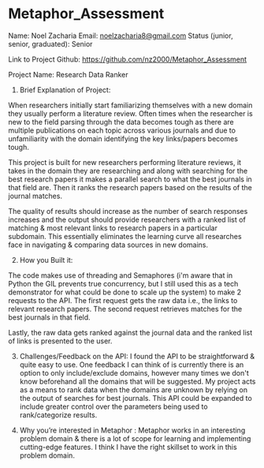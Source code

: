 # Metaphor_Assessment

Name: Noel Zacharia
Email: noelzacharia8@gmail.com
Status (junior, senior, graduated): Senior

Link to Project Github: https://github.com/nz2000/Metaphor_Assessment

Project Name: Research Data Ranker

1. Brief Explanation of Project:

When researchers initially start familiarizing themselves with a new domain they usually perform a literature review. Often times when the researcher is new to the field parsing through the data becomes tough as there are multiple publications on each topic across various journals and due to unfamiliarity with the domain identifying the key links/papers becomes tough.

This project is built for new researchers performing literature reviews, it takes in the domain they are researching and along with searching for the best research papers it makes a parallel search to what the best journals in that field are. Then it ranks the research papers based on the results of the journal matches.

The quality of results should increase as the number of search responses increases and the output should provide researchers with a ranked list of matching & most relevant links to research papers in a particular subdomain. This essentially eliminates the learning curve all researches face in navigating & comparing data sources in new domains.

2. How you Built it:

The code makes use of threading and Semaphores (i'm aware that in Python the GIL prevents true concurrency, but I still used this as a tech demonstrator for what could be done to scale up the system) to make 2 requests to the API. The first request gets the raw data i.e., the links to relevant research papers. The second request retrieves matches for the best journals in that field.

Lastly, the raw data gets ranked against the journal data and the ranked list of links is presented to the user.

3. Challenges/Feedback on the API: I found the API to be straightforward & quite easy to use. One feedback I can think of is currently there is an option to only include/exclude domains, however many times we don't know beforehand all the domains that will be suggested. My project acts as a means to rank data when the domains are unknown by relying on the output of searches for best journals. This API could be expanded to include greater control over the parameters being used to rank/categorize results.

4. Why you’re interested in Metaphor : Metaphor works in an interesting problem domain & there is a lot of scope for learning and implementing cutting-edge features. I think I have the right skillset to work in this problem domain.
